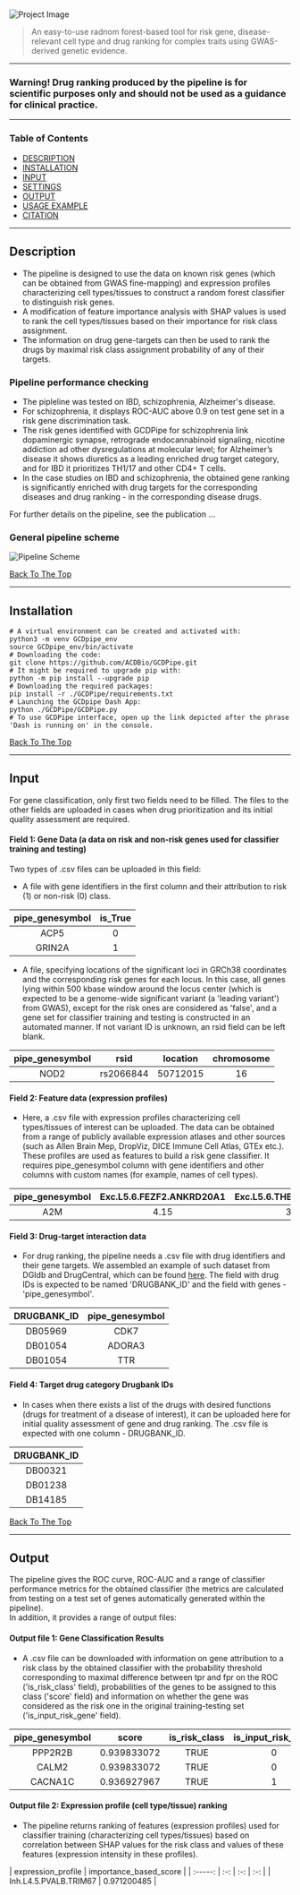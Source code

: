 # 

![Project Image](https://github.com/ACDBio/GCDPipe/blob/main/app_default_assets/gcdbanner_small.png)
> An easy-to-use radnom forest-based tool for risk gene, disease-relevant cell type and drug ranking for complex traits using GWAS-derived genetic evidence.
---
### Warning! Drug ranking produced by the pipeline is for scientific purposes only and should not be used as a guidance for clinical practice.
---

### Table of Contents

- [DESCRIPTION](#description)
- [INSTALLATION](#installation)
- [INPUT](#input)
- [SETTINGS](#settings)
- [OUTPUT](#output)
- [USAGE EXAMPLE](#example)
- [CITATION](#cite)

---

## Description

 - The pipeline is designed to use the data on known risk genes (which can be obtained from GWAS fine-mapping) and expression profiles characterizing cell types/tissues to construct a random forest classifier to distinguish risk genes.   
- A modification of feature importance analysis with SHAP values is used to rank the cell types/tissues based on their importance for risk class assignment.   
- The information on drug gene-targets can then be used to rank the drugs by maximal risk class assignment probability of any of their targets.   

### Pipeline performance checking
- The pipleline was tested on IBD, schizophrenia, Alzheimer's disease. 
- For schizophrenia, it displays ROC-AUC above 0.9 on test gene set in a risk gene discrimination task.
- The risk genes identified with GCDPipe for schizophrenia link dopaminergic synapse, retrograde endocannabinoid signaling, nicotine addiction ad other dysregulations at molecular level; for Alzheimer’s disease it shows diuretics as a leading enriched drug target category, and for IBD it prioritizes TH1/17 and other CD4+ T cells.  
- In the case studies on IBD and schizophrenia, the obtained gene ranking is significantly enriched with drug targets for the corresponding diseases and drug ranking - in the corresponding disease drugs.
  
For further details on the pipeline, see the publication ...  
### General pipeline scheme
![Pipeline Scheme](https://github.com/ACDBio/GCDPipe/blob/main/app_default_assets/gcdpipe_scheme.png)  

[Back To The Top](# )

---
## Installation
  
```shell
# A virtual environment can be created and activated with:
python3 -m venv GCDpipe_env
source GCDpipe_env/bin/activate
# Downloading the code:
git clone https://github.com/ACDBio/GCDPipe.git
# It might be required to upgrade pip with: 
python -m pip install --upgrade pip
# Downloading the required packages: 
pip install -r ./GCDPipe/requirements.txt
# Launching the GCDpipe Dash App:
python ./GCDPipe/GCDPipe.py
# To use GCDPipe interface, open up the link depicted after the phrase 'Dash is running on' in the console. 
```  

[Back To The Top](# )

---
## Input
For gene classification, only first two fields need to be filled. The files to the other fields are uploaded in cases when drug prioritization and its initial quality assessment are required.  

 #### Field 1: Gene Data (a data on risk and non-risk genes used for classifier training and testing)  
 Two types of .csv files can be uploaded in this field:  
 - A file with gene identifiers in the first column and their attribution to risk (1) or non-risk (0) class.  
   
| pipe_genesymbol | is_True  |
| :-----: | :-: |
| ACP5 | 0 |
| GRIN2A | 1 |  
 - A file, specifying locations of the significant loci in GRCh38 coordinates and the corresponding risk genes for each locus. In this case, all genes lying within 500 kbase window around the locus center (which is expected to be a genome-wide significant variant (a 'leading variant') from GWAS), except for the risk ones are considered as 'false', and a gene set for classifier training and testing is constructed in an automated manner. If not variant ID is unknown, an rsid field can be left blank.  
  
| pipe_genesymbol | rsid  |  location  |  chromosome  |
| :-----: | :-: | :-: | :-: |
| NOD2 | rs2066844 | 50712015 | 16 |  
  
#### Field 2: Feature data (expression profiles)
- Here, a .csv file with expression profiles characterizing cell types/tissues of interest can be uploaded. The data can be obtained from a range of publicly available expression atlases and other sources (such as Allen Brain Mep, DropViz, DICE  Immune Cell Atlas, GTEx etc.). These profiles are used as features to build a risk gene classifier. It requires pipe_genesymbol column with gene identifiers and other columns with custom names (for example, names of cell types).
  
| pipe_genesymbol | Exc.L5.6.FEZF2.ANKRD20A1  |  Exc.L5.6.THEMIS.TMEM233  |  Inh.L1.LAMP5.NDNF  |
| :-----: | :-: | :-: | :-: |
| A2M | 4.15 | 3.83 | 0 |  

#### Field 3: Drug-target interaction data
- For drug ranking, the pipeline needs a .csv file with drug identifiers and their gene targets. We assembled an example of such dataset from DGIdb and DrugCentral, which can be found [here](https://github.com/ACDBio/GCDPipe/blob/main/app_input_examples/drug_targets_data.csv). The field with drug IDs is expected to be named 'DRUGBANK_ID' and the field with genes - 'pipe_genesymbol'.  
  
| DRUGBANK_ID | pipe_genesymbol  |
| :-----: | :-: |
| DB05969 | CDK7 |  
| DB01054 | ADORA3 |
| DB01054 | TTR |

#### Field 4: Target drug category Drugbank IDs
- In cases when there exists a list of the drugs with desired functions (drugs for treatment of a disease of interest), it can be uploaded here for  initial quality assessment of gene and drug ranking. The .csv file is expected with one column - DRUGBANK_ID.  
  
| DRUGBANK_ID |
| :-----: |
| DB00321 |
| DB01238 |
| DB14185 |

[Back To The Top](# )

---
## Output  
The pipeline gives the ROC curve, ROC-AUC and a range of classifier performance metrics for the obtained classifier (the metrics are calculated from testing on a test set of genes automatically generated within the pipeline).  
In addition, it provides a range of output files:  
#### Output file 1: Gene Classification Results
- A .csv file can be downloaded with information on gene attribution to a risk class by the obtained classifier with the probability threshold corresponding to maximal difference between tpr and fpr on the ROC ('is_risk_class' field), probabilities of the genes to be assigned to this class ('score' field) and information on whether the gene was considered as the risk one in the original training-testing set ('is_input_risk_gene' field).  
  
| pipe_genesymbol | score | is_risk_class | is_input_risk_gene |
| :-----: | :-: | :-: | :-: |
| PPP2R2B | 0.939833072 | TRUE | 0 |
| CALM2 | 0.939833072 | TRUE | 0 |
| CACNA1C | 0.936927967 | TRUE | 1 |  
  
#### Output file 2: Expression profile (cell type/tissue) ranking
- The pipeline returns ranking of features (expression profiles) used for classifier training (characterizing cell types/tissues) based on correlation between SHAP values for the risk class and values of these features (expression intensity in these profiles).  

| expression_profile | importance_based_score |
| :-----: | :-: | :-: | :-: |
| Inh.L4.5.PVALB.TRIM67 | 0.971200485 |

